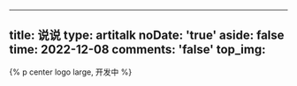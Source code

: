 
---
title: 说说
type: artitalk
noDate: 'true'
aside: false
time: 2022-12-08
comments: 'false'
top_img: 
---

{% p center logo large, 开发中 %}
